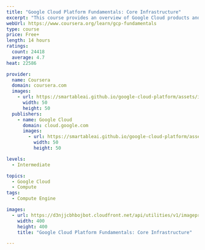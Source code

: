 ```yaml
---
title: "Google Cloud Platform Fundamentals: Core Infrastructure"
excerpt: "This course provides an overview of Google Cloud products and services. Through a combination of presentations, demos, and hands-on labs, participants learn the value of Google Cloud and how to incorporate cloud-based solutions into business strategies."
webUrl: https://www.coursera.org/learn/gcp-fundamentals
type: course
price: Free+
length: 14 hours
ratings:
  count: 24418
  average: 4.7
heat: 22586

provider:
  name: Coursera
  domain: coursera.com
  images:
    - url: https://smartableai.github.io/google-cloud-platform/assets/images/organizations/coursera.com-50x50.jpg
      width: 50
      height: 50
  publishers:
    - name: Google Cloud
      domain: cloud.google.com
      images:
        - url: https://smartableai.github.io/google-cloud-platform/assets/images/organizations/cloud.google.com-50x50.jpg
          width: 50
          height: 50

levels:
  - Intermediate

topics:
  - Google Cloud
  - Compute
tags:
  - Compute Engine

images:
  - url: https://d3njjcbhbojbot.cloudfront.net/api/utilities/v1/imageproxy/https://s3.amazonaws.com/coursera-course-photos/31/8ffb301bf011e79fa2d5b154b6a30b/GCP-Fundamentals-Core-Infra.jpg?auto=format%2Ccompress&dpr=1&w=400&h=400&fit=fill&bg=FFF
    width: 400
    height: 400
    title: "Google Cloud Platform Fundamentals: Core Infrastructure"

---
```


